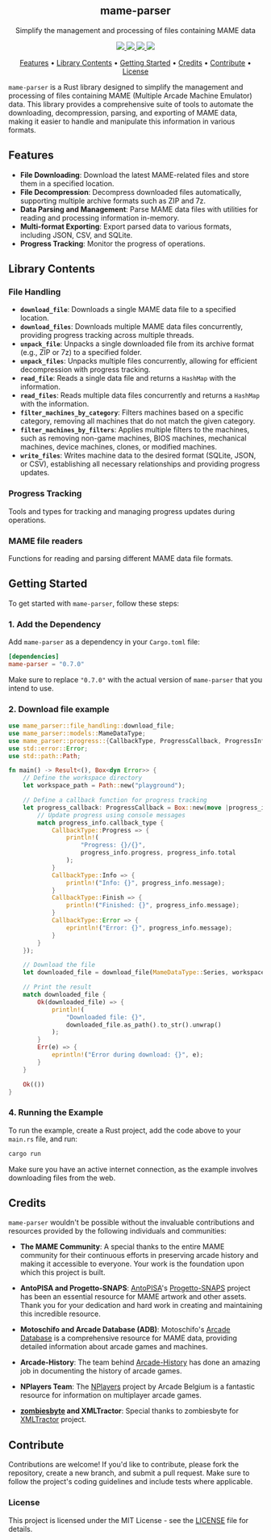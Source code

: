 <h2 align="center">mame-parser</h2>

<p align="center">Simplify the management and processing of files containing MAME data</p>

<p align="center">
    <a href="https://crates.io/crates/mame-parser">
        <img src="https://img.shields.io/crates/v/mame-parser.svg" />
    </a>
    <a href="https://docs.rs/mame-parser">
        <img src="https://docs.rs/mame-parser/badge.svg" />
    </a>
    <a href="https://github.com/retro-arcade-games/mame-parser/actions/workflows/format-and-test.yml">
        <img src="https://github.com/retro-arcade-games/mame-parser/actions/workflows/format-and-test.yml/badge.svg" />
    </a>
    <a href="https://github.com/retro-arcade-games/mame-parser/blob/main/LICENSE">
        <img src="https://img.shields.io/github/license/retro-arcade-games/mame-parser">
    </a>
</p>

<p align="center">
  <a href="#features">Features</a> •
  <a href="#library-contents">Library Contents</a> •
  <a href="#getting-started">Getting Started</a> •
  <a href="#credits">Credits</a> •
  <a href="#contribute">Contribute</a> •
  <a href="#license">License</a>
</p>

`mame-parser` is a Rust library designed to simplify the management and processing of files containing MAME (Multiple Arcade Machine Emulator) data. This library provides a comprehensive suite of tools to automate the downloading, decompression, parsing, and exporting of MAME data, making it easier to handle and manipulate this information in various formats.

## Features

- **File Downloading**: Download the latest MAME-related files and store them in a specified location.
- **File Decompression**: Decompress downloaded files automatically, supporting multiple archive formats such as ZIP and 7z.
- **Data Parsing and Management**: Parse MAME data files with utilities for reading and processing information in-memory.
- **Multi-format Exporting**: Export parsed data to various formats, including JSON, CSV, and SQLite.
- **Progress Tracking**: Monitor the progress of operations.

## Library Contents

### File Handling

- **`download_file`**: Downloads a single MAME data file to a specified location.
- **`download_files`**: Downloads multiple MAME data files concurrently, providing progress tracking across multiple threads.
- **`unpack_file`**: Unpacks a single downloaded file from its archive format (e.g., ZIP or 7z) to a specified folder.
- **`unpack_files`**: Unpacks multiple files concurrently, allowing for efficient decompression with progress tracking.
- **`read_file`**: Reads a single data file and returns a `HashMap` with the information.
- **`read_files`**: Reads multiple data files concurrently and returns a `HashMap` with the information.
- **`filter_machines_by_category`**: Filters machines based on a specific category, removing all machines that do not match the given category.
- **`filter_machines_by_filters`**: Applies multiple filters to the machines, such as removing non-game machines, BIOS machines, mechanical machines, device machines, clones, or modified machines.
- **`write_files`**: Writes machine data to the desired format (SQLite, JSON, or CSV), establishing all necessary relationships and providing progress updates.

### Progress Tracking

Tools and types for tracking and managing progress updates during operations.

### MAME file readers

Functions for reading and parsing different MAME data file formats.

## Getting Started

To get started with `mame-parser`, follow these steps:

### 1. Add the Dependency

Add `mame-parser` as a dependency in your `Cargo.toml` file:

```toml
[dependencies]
mame-parser = "0.7.0"
```

Make sure to replace `"0.7.0"` with the actual version of `mame-parser` that you intend to use.

### 2. Download file example

```rust
use mame_parser::file_handling::download_file;
use mame_parser::models::MameDataType;
use mame_parser::progress::{CallbackType, ProgressCallback, ProgressInfo};
use std::error::Error;
use std::path::Path;

fn main() -> Result<(), Box<dyn Error>> {
    // Define the workspace directory
    let workspace_path = Path::new("playground");

    // Define a callback function for progress tracking
    let progress_callback: ProgressCallback = Box::new(move |progress_info: ProgressInfo| {
        // Update progress using console messages
        match progress_info.callback_type {
            CallbackType::Progress => {
                println!(
                    "Progress: {}/{}",
                    progress_info.progress, progress_info.total
                );
            }
            CallbackType::Info => {
                println!("Info: {}", progress_info.message);
            }
            CallbackType::Finish => {
                println!("Finished: {}", progress_info.message);
            }
            CallbackType::Error => {
                eprintln!("Error: {}", progress_info.message);
            }
        }
    });

    // Download the file
    let downloaded_file = download_file(MameDataType::Series, workspace_path, progress_callback);

    // Print the result
    match downloaded_file {
        Ok(downloaded_file) => {
            println!(
                "Downloaded file: {}",
                downloaded_file.as_path().to_str().unwrap()
            );
        }
        Err(e) => {
            eprintln!("Error during download: {}", e);
        }
    }

    Ok(())
}

```

### 4. Running the Example

To run the example, create a Rust project, add the code above to your `main.rs` file, and run:

```bash
cargo run
```

Make sure you have an active internet connection, as the example involves downloading files from the web.

## Credits

`mame-parser` wouldn't be possible without the invaluable contributions and resources provided by the following individuals and communities:

- **The MAME Community**: A special thanks to the entire MAME community for their continuous efforts in preserving arcade history and making it accessible to everyone. Your work is the foundation upon which this project is built.

- **AntoPISA and Progetto-SNAPS**: [AntoPISA](https://github.com/AntoPISA)'s [Progetto-SNAPS](https://www.progettosnaps.net) project has been an essential resource for MAME artwork and other assets. Thank you for your dedication and hard work in creating and maintaining this incredible resource.

- **Motoschifo and Arcade Database (ADB)**: Motoschifo's [Arcade Database](http://adb.arcadeitalia.net) is a comprehensive resource for MAME data, providing detailed information about arcade games and machines.

- **Arcade-History**: The team behind [Arcade-History](https://www.arcade-history.com) has done an amazing job in documenting the history of arcade games.

- **NPlayers Team**: The [NPlayers](https://nplayers.arcadebelgium.be) project by Arcade Belgium is a fantastic resource for information on multiplayer arcade games.

- **[zombiesbyte](https://github.com/zombiesbyte) and XMLTractor**: Special thanks to zombiesbyte for [XMLTractor](https://github.com/zombiesbyte/xmltractor) project.

## Contribute

Contributions are welcome! If you'd like to contribute, please fork the repository, create a new branch, and submit a pull request. Make sure to follow the project's coding guidelines and include tests where applicable.

### License

This project is licensed under the MIT License - see the [LICENSE](LICENSE) file for details.
